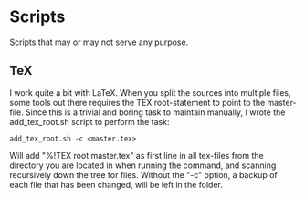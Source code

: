 # Scripts

Scripts that may or may not serve any purpose.

## TeX

I work quite a bit with LaTeX. When you split the sources into multiple files,
some tools out there requires the TEX root-statement to point to the
master-file. Since this is a trivial and boring task to maintain manually, 
I wrote the add_tex_root.sh script to perform the task:

```
add_tex_root.sh -c <master.tex>
```

Will add "%!TEX root master.tex" as first line in all tex-files from the
directory you are located in when running the command, and scanning recursively
down the tree for files. Without the "-c" option, a backup of each file that
has been changed, will be left in the folder.

